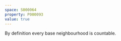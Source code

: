 ```yaml
---
space: S000064
property: P000093
value: true
---
```


By definition every base neighbourhood is countable.
